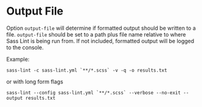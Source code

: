 # Output File

Option `output-file`  will determine if formatted output should be written to a file. `output-file` should be set to a path plus file name relative to where Sass Lint is being run from. If not included, formatted output will be logged to the console.

Example:

```
sass-lint -c sass-lint.yml `**/*.scss` -v -q -o results.txt
```
or with long form flags
```
sass-lint --config sass-lint.yml `**/*.scss` --verbose --no-exit --output results.txt
```

